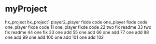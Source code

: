 # myProject
hx_project
hx_project1
player2_player fixde code
one_player fixde code
one_player fixde code 11
one_player fixde code 22
two fix readme 33
two fix readme 44
one fix 33
one add 55
one add 66
one add 77
one add 88
one add 99
one add 100
one add 101
one add 102